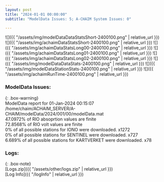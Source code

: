 ```yaml
---
layout: post
title: "2024-01-01 00:00:00"
subtitle: "ModelData Issues: 5; A-CHAIM System Issues: 0"

---
```


![]({{ "/assets/img/modelDataDataStatsShort-2400100.png" | relative_url }})
![]({{ "/assets/img/achaimDataStatsShort-2400100.png" | relative_url }})
![]({{ "/assets/img/achaimDataStatsLong00-2400100.png" | relative_url }})
![]({{ "/assets/img/achaimDataStatsLong01-2400100.png" | relative_url }})
![]({{ "/assets/img/achaimDataStatsLong02-2400100.png" | relative_url }})
![]({{ "/assets/img/modelDataDataStats-2400100.png" | relative_url }})
![]({{ "/assets/img/modelDataStationStats-2400100.png" | relative_url }})
![]({{ "/assets/img/achaimRunTime-2400100.png" | relative_url }})


### ModelData Issues:  
  
{: .box-warning}  
 ModelData report for 01-Jan-2024 00:15:07   
 /home/chaim/ACHAIM_SERVER/A-CHAIM/modelData/2024/001/00/modelData.mat   
 47.0972% of RIO absoprtion values are finite   
 72.8568% of RIO volt values are finite   
 0% of all possible stations for IONO were downloaded. x1272   
 0% of all possible stations for SENTINEL were downloaded. x727   
 6.689% of all possible stations for KARTVERKET were downloaded. x78   
  


### Logs:  
  
{: .box-note}  
[Logs.zip]({{ "/assets/other/logs.zip" | relative_url }})  
[Log Info]({{ "/logInfo" | relative_url }})  
